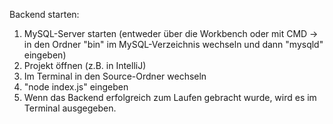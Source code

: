 Backend starten:

1. MySQL-Server starten (entweder über die Workbench oder mit CMD -> in den Ordner "bin" im MySQL-Verzeichnis wechseln und dann "mysqld" eingeben)
2. Projekt öffnen (z.B. in IntelliJ)
3. Im Terminal in den Source-Ordner wechseln
4. "node index.js" eingeben
5. Wenn das Backend erfolgreich zum Laufen gebracht wurde, wird es im Terminal ausgegeben.
